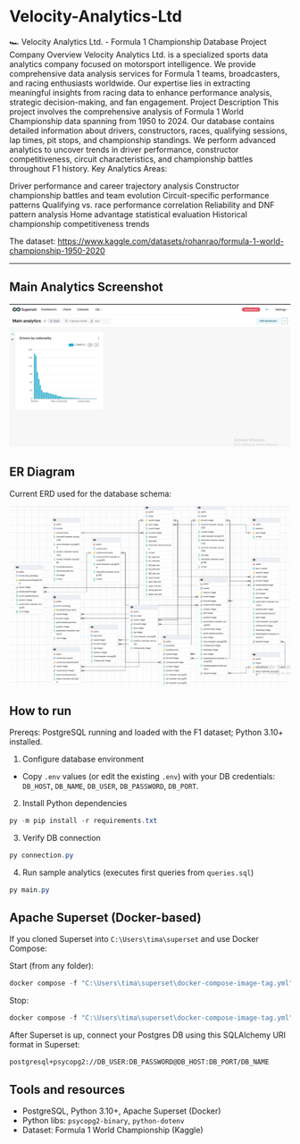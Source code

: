 # Velocity-Analytics-Ltd

🏎️ Velocity Analytics Ltd. - Formula 1 Championship Database Project
Company Overview
Velocity Analytics Ltd. is a specialized sports data analytics company focused on motorsport intelligence. We provide comprehensive data analysis services for Formula 1 teams, broadcasters, and racing enthusiasts worldwide. Our expertise lies in extracting meaningful insights from racing data to enhance performance analysis, strategic decision-making, and fan engagement.
Project Description
This project involves the comprehensive analysis of Formula 1 World Championship data spanning from 1950 to 2024. Our database contains detailed information about drivers, constructors, races, qualifying sessions, lap times, pit stops, and championship standings. We perform advanced analytics to uncover trends in driver performance, constructor competitiveness, circuit characteristics, and championship battles throughout F1 history.
Key Analytics Areas:

Driver performance and career trajectory analysis
Constructor championship battles and team evolution
Circuit-specific performance patterns
Qualifying vs. race performance correlation
Reliability and DNF pattern analysis
Home advantage statistical evaluation
Historical championship competitiveness trends

The dataset: https://www.kaggle.com/datasets/rohanrao/formula-1-world-championship-1950-2020

---

## Main Analytics Screenshot
![Main dashboard](assets/superset_dashboard.png)

## ER Diagram
Current ERD used for the database schema:

![ER Diagram](assets/erd.png)

## How to run

Prereqs: PostgreSQL running and loaded with the F1 dataset; Python 3.10+ installed.

1) Configure database environment
- Copy `.env` values (or edit the existing `.env`) with your DB credentials: `DB_HOST`, `DB_NAME`, `DB_USER`, `DB_PASSWORD`, `DB_PORT`.

2) Install Python dependencies
```powershell
py -m pip install -r requirements.txt
```

3) Verify DB connection
```powershell
py connection.py
```

4) Run sample analytics (executes first queries from `queries.sql`)
```powershell
py main.py
```

## Apache Superset (Docker-based)
If you cloned Superset into `C:\Users\tima\superset` and use Docker Compose:

Start (from any folder):
```powershell
docker compose -f "C:\Users\tima\superset\docker-compose-image-tag.yml" up -d
```

Stop:
```powershell
docker compose -f "C:\Users\tima\superset\docker-compose-image-tag.yml" down
```

After Superset is up, connect your Postgres DB using this SQLAlchemy URI format in Superset:
```
postgresql+psycopg2://DB_USER:DB_PASSWORD@DB_HOST:DB_PORT/DB_NAME
```

## Tools and resources
- PostgreSQL, Python 3.10+, Apache Superset (Docker)
- Python libs: `psycopg2-binary`, `python-dotenv`
- Dataset: Formula 1 World Championship (Kaggle)
